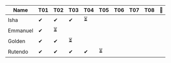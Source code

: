 |Name           |T01|T02|T03|T04|T05|T06|T07|T08|🚩|
|---------------|---|---|---|---|---|---|---|---|--|
|Isha           |✔|✔|✔|⏳|| | | | |
|Emmanuel       |✔|⏳| | | | | | | |
|Golden         |✔|✔|⏳| | | | | | | 
|Rutendo        |✔|✔|✔|✔|⏳| | | | |
